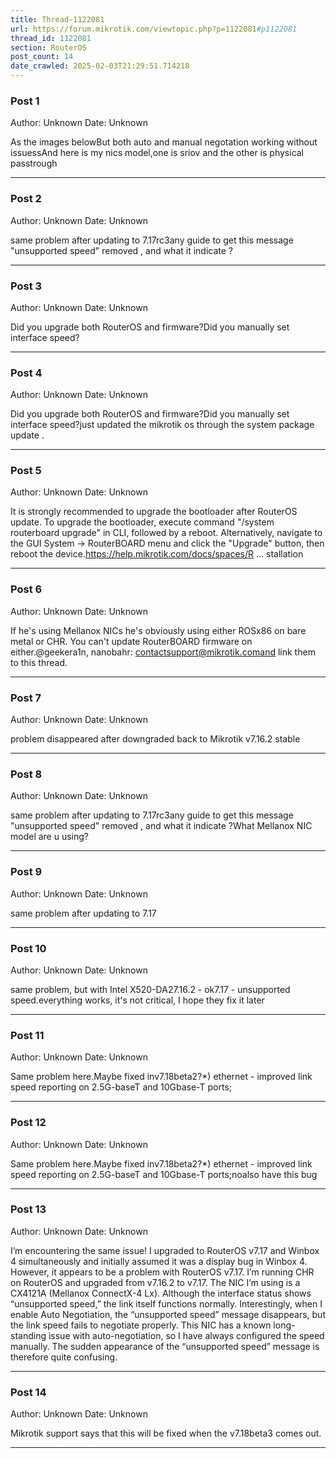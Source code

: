 ```yaml
---
title: Thread-1122081
url: https://forum.mikrotik.com/viewtopic.php?p=1122081#p1122081
thread_id: 1122081
section: RouterOS
post_count: 14
date_crawled: 2025-02-03T21:29:51.714218
---
```


### Post 1
Author: Unknown
Date: Unknown

As the images belowBut both auto and manual negotation working without issuessAnd here is my nics model,one is sriov and the other is physical passtrough

---
### Post 2
Author: Unknown
Date: Unknown

same problem after updating to 7.17rc3any guide to get this message "unsupported speed" removed , and what it indicate ?

---
### Post 3
Author: Unknown
Date: Unknown

Did you upgrade both RouterOS and firmware?Did you manually set interface speed?

---
### Post 4
Author: Unknown
Date: Unknown

Did you upgrade both RouterOS and firmware?Did you manually set interface speed?just updated the mikrotik os through the system package update .

---
### Post 5
Author: Unknown
Date: Unknown

It is strongly recommended to upgrade the bootloader after RouterOS update. To upgrade the bootloader, execute command "/system routerboard upgrade" in CLI, followed by a reboot. Alternatively, navigate to the GUI System → RouterBOARD menu and click the "Upgrade" button, then reboot the device.https://help.mikrotik.com/docs/spaces/R ... stallation

---
### Post 6
Author: Unknown
Date: Unknown

If he's using Mellanox NICs he's obviously using either ROSx86 on bare metal or CHR. You can't update RouterBOARD firmware on either.@geekera1n, nanobahr: contactsupport@mikrotik.comand link them to this thread.

---
### Post 7
Author: Unknown
Date: Unknown

problem disappeared after downgraded back to Mikrotik v7.16.2 stable

---
### Post 8
Author: Unknown
Date: Unknown

same problem after updating to 7.17rc3any guide to get this message "unsupported speed" removed , and what it indicate ?What Mellanox NIC model are u using?

---
### Post 9
Author: Unknown
Date: Unknown

same problem after updating to 7.17

---
### Post 10
Author: Unknown
Date: Unknown

same problem, but with Intel X520-DA27.16.2 - ok7.17 - unsupported speed.everything works, it's not critical, I hope they fix it later

---
### Post 11
Author: Unknown
Date: Unknown

Same problem here.Maybe fixed inv7.18beta2?*) ethernet - improved link speed reporting on 2.5G-baseT and 10Gbase-T ports;

---
### Post 12
Author: Unknown
Date: Unknown

Same problem here.Maybe fixed inv7.18beta2?*) ethernet - improved link speed reporting on 2.5G-baseT and 10Gbase-T ports;noalso have this bug

---
### Post 13
Author: Unknown
Date: Unknown

I’m encountering the same issue! I upgraded to RouterOS v7.17 and Winbox 4 simultaneously and initially assumed it was a display bug in Winbox 4. However, it appears to be a problem with RouterOS v7.17. I’m running CHR on RouterOS and upgraded from v7.16.2 to v7.17. The NIC I’m using is a CX4121A (Mellanox ConnectX-4 Lx). Although the interface status shows “unsupported speed,” the link itself functions normally. Interestingly, when I enable Auto Negotiation, the “unsupported speed” message disappears, but the link speed fails to negotiate properly. This NIC has a known long-standing issue with auto-negotiation, so I have always configured the speed manually. The sudden appearance of the “unsupported speed” message is therefore quite confusing.

---
### Post 14
Author: Unknown
Date: Unknown

Mikrotik support says that this will be fixed when the v7.18beta3 comes out.

---
